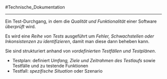 #Technische_Dokumentation
***

Ein Test-Durchgang, in dem die *Qualität und Funktionalität* einer Software *überprüft* wird.

Es wird eine *Reihe von Tests* ausgeführt um *Fehler, Schwachstellen oder Inkonsistenzen zu identifizieren*, damit man diese dann beheben kann.

Sie sind strukturiert anhand von *vordefinierten Testfällen und Testplänen*.

- Testplan: definiert *Umfang, Ziele und Zeitrahmen des Testlaufs* sowie Testfälle und zu testende Funktionen
- Testfall: *spezifische Situation* oder Szenario
